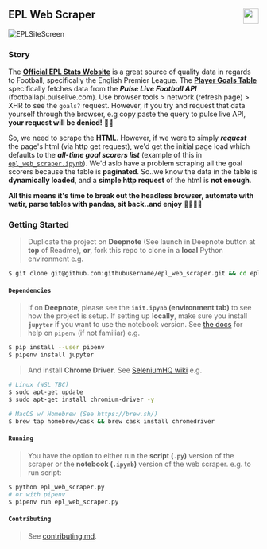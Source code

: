 ## EPL Web Scraper [<img height="31" align="right" src="https://beta.deepnote.com/buttons/launch-in-deepnote.svg">](https://deepnote.com/project/19f51d7b-ae79-4c51-906c-dee0138da144)

![EPLSiteScreen](https://sportsdatasolutionsacademy.s3.eu-west-2.amazonaws.com/public/EPLsitescreen.png)

### Story

The **[Official EPL Stats Website](https://www.premierleague.com/stats/)** is a great source of quality data in regards to Football, specifically the English Premier League. The **[Player Goals Table](https://www.premierleague.com/stats/top/players/goals?se=363)** specifically fetches data from the ***Pulse Live Football API*** (footballapi.pulselive.com). Use browser tools > network (refresh page) > XHR to see the ```goals?``` request. However, if you try and request that data yourself through the browser, e.g copy paste the query to pulse live API, **your request will be denied!** 🙅‍♂️

So, we need to scrape the **HTML**. However, if we were to simply ***request*** the page's html (via http get request), we'd get the initial page load which defaults to the ***all-time goal scorers list*** (example of this in [```epl_web_scraper.ipynb```](./epl_web_scraper.ipynb)). We'd aslo have a problem scraping all the goal scorers because the table is **paginated**. So..we know the data in the table is **dynamically loaded**, and a **simple http request** of the html is **not enough**.

**All this means it's time to break out the headless browser, automate with watir, parse tables with pandas, sit back..and enjoy** 👻🤖🐼💅

### Getting Started

> Duplicate the project on **Deepnote** (See launch in Deepnote button at **top** of Readme), **or**, fork this repo to clone in a **local** Python environment e.g.

```bash
$ git clone git@github.com:githubusername/epl_web_scraper.git && cd epl_web_scraper
```

#### ```Dependencies```

> If on **Deepnote**, please see the **```init.ipynb``` (environment tab)** to see how the project is setup. If setting up **locally**, make sure you install **```jupyter```** if you want to use the notebook version. See [the docs](https://docs.pipenv.org/) for help on ```pipenv``` (if not familiar) e.g.

```bash
$ pip install --user pipenv
$ pipenv install jupyter
```

> And install **Chrome Driver**. See [SeleniumHQ wiki](https://github.com/SeleniumHQ/selenium/wiki/ChromeDriver) e.g.

```bash
# Linux (WSL TBC)
$ sudo apt-get update
$ sudo apt-get install chromium-driver -y

# MacOS w/ Homebrew (See https://brew.sh/)
$ brew tap homebrew/cask && brew cask install chromedriver
```

#### ```Running```

> You have the option to either run the **script (```.py```)** version of the scraper or the **notebook (```.ipynb```)** version of the web scraper. e.g. to run script:

```bash
$ python epl_web_scraper.py
# or with pipenv
$ pipenv run epl_web_scraper.py
```

#### ```Contributing```

> See [contributing.md](./contributing.md).

